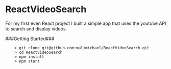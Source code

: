 # ReactVideoSearch

For my first even React project I built a simple app that uses the youtube API to search and display videos.

###Getting Started###

```
	> git clone git@github.com:malimichael/ReactVideoSearch.git
	> cd ReactVideoSearch
	> npm install
	> npm start
```
